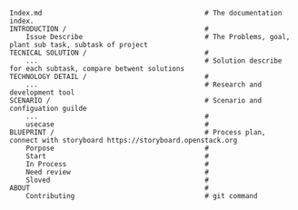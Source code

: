 
    
    Index.md                                        # The documentation index.
    INTRODUCTION /                                  # 
        Issue Describe                              # The Problems, goal, plant sub task, subtask of project 
    TECNICAL SOLUTION /                             # 
        ...                                         # Solution describe for each subtask, compare betwent solutions
    TECHNOLOGY DETAIL /                             #
        ...                                         # Research and development tool
    SCENARIO /                                      # Scenario and configuation guilde
        ...                                         #
        usecase                                     #  
    BLUEPRINT /                                     # Process plan, connect with storyboard https://storyboard.openstack.org
        Porpose                                     # 
        Start                                       # 
        In Process                                  #
        Need review                                 #
        Sloved                                      #
    ABOUT                                           #
        Contributing                                # git command 
